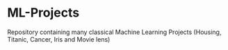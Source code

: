 # ML-Projects
Repository containing many classical Machine Learning Projects (Housing, Titanic, Cancer, Iris and Movie lens)
